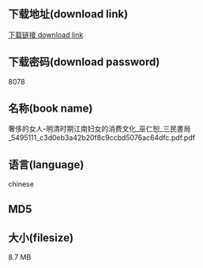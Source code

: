 ## 下载地址(download link)
[下载链接 download link](https://voluble-croquembouche-d321dc.netlify.app/?s=%E5%A5%A2%E4%BE%88%E7%9A%84%E5%A5%B3%E4%BA%BA-%E6%98%8E%E6%B8%85%E6%97%B6%E6%9C%9F%E6%B1%9F%E5%8D%97%E5%A6%87%E5%A5%B3%E7%9A%84%E6%B6%88%E8%B4%B9%E6%96%87%E5%8C%96_%E5%B7%AB%E4%BB%81%E6%81%95_%E4%B8%89%E6%B0%91%E6%9B%B8%E5%B1%80_5495111_c3d0eb3a42b20f8c9ccbd5076ac64dfc.pdf)

## 下载密码(download password)
8078

## 名称(book name)
奢侈的女人-明清时期江南妇女的消费文化_巫仁恕_三民書局_5495111_c3d0eb3a42b20f8c9ccbd5076ac64dfc.pdf.pdf

## 语言(language)
chinese

## MD5


## 大小(filesize)
8.7 MB
